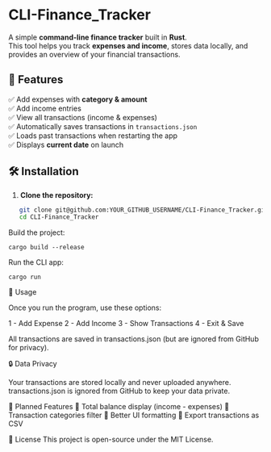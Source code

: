 # CLI-Finance_Tracker

A simple **command-line finance tracker** built in **Rust**.  
This tool helps you track **expenses and income**, stores data locally, and provides an overview of your financial transactions.

## 🚀 Features
✅ Add expenses with **category & amount**  
✅ Add income entries  
✅ View all transactions (income & expenses)  
✅ Automatically saves transactions in `transactions.json`  
✅ Loads past transactions when restarting the app  
✅ Displays **current date** on launch  

## 🛠 Installation
1. **Clone the repository:** 
```bash
   git clone git@github.com:YOUR_GITHUB_USERNAME/CLI-Finance_Tracker.git
   cd CLI-Finance_Tracker
```
Build the project:

```
cargo build --release
```

Run the CLI app:

```
cargo run
```


📌 Usage

Once you run the program, use these options:

1 - Add Expense
2 - Add Income
3 - Show Transactions
4 - Exit & Save

All transactions are saved in transactions.json (but are ignored from GitHub for privacy).

🔒 Data Privacy

Your transactions are stored locally and never uploaded anywhere.
transactions.json is ignored from GitHub to keep your data private.

🌱 Planned Features
📌 Total balance display (income - expenses)
📌 Transaction categories filter
📌 Better UI formatting
📌 Export transactions as CSV

📜 License
This project is open-source under the MIT License.
